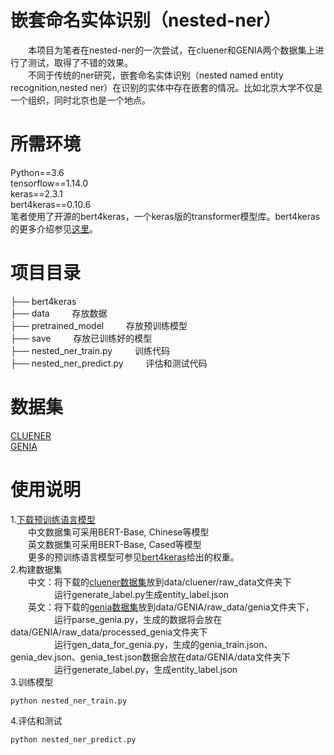 # 嵌套命名实体识别（nested-ner）
&emsp;&emsp;本项目为笔者在nested-ner的一次尝试，在cluener和GENIA两个数据集上进行了测试，取得了不错的效果。</br>
&emsp;&emsp;不同于传统的ner研究，嵌套命名实体识别（nested named entity recognition,nested ner）在识别的实体中存在嵌套的情况。比如北京大学不仅是一个组织，同时北京也是一个地点。
# 所需环境
Python==3.6</br>
tensorflow==1.14.0</br>
keras==2.3.1</br>
bert4keras==0.10.6</br>
笔者使用了开源的bert4keras，一个keras版的transformer模型库。bert4keras的更多介绍参见[这里](https://github.com/bojone/bert4keras)。
# 项目目录
├── bert4keras</br>
├── data    存放数据</br>
├── pretrained_model    存放预训练模型</br>
├── save    存放已训练好的模型</br>
├── nested_ner_train.py    训练代码</br>
├── nested_ner_predict.py    评估和测试代码
# 数据集
[CLUENER](https://www.cluebenchmarks.com/introduce.html)</br>
[GENIA](http://www.geniaproject.org/genia-corpus/pos-annotation)
# 使用说明
1.[下载预训练语言模型](https://github.com/google-research/bert#pre-trained-models)</br>
&emsp;&emsp;中文数据集可采用BERT-Base, Chinese等模型</br>
&emsp;&emsp;英文数据集可采用BERT-Base, Cased等模型</br>
&emsp;&emsp;更多的预训练语言模型可参见[bert4keras](https://github.com/bojone/bert4keras)给出的权重。</br>
2.构建数据集</br>
&emsp;&emsp;中文：将下载的[cluener数据集](https://storage.googleapis.com/cluebenchmark/tasks/cluener_public.zip)放到data/cluener/raw_data文件夹下</br>
&emsp;&emsp;&emsp;&emsp;&emsp;运行generate_label.py生成entity_label.json</br>
&emsp;&emsp;英文：将下载的[genia数据集](http://www.nactem.ac.uk/GENIA/current/GENIA-corpus/Part-of-speech/GENIAcorpus3.02p.tgz)放到data/GENIA/raw_data/genia文件夹下，</br>
&emsp;&emsp;&emsp;&emsp;&emsp;运行parse_genia.py，生成的数据将会放在data/GENIA/raw_data/processed_genia文件夹下</br>
&emsp;&emsp;&emsp;&emsp;&emsp;运行gen_data_for_genia.py，生成的genia_train.json、genia_dev.json、genia_test.json数据会放在data/GENIA/data文件夹下</br>
&emsp;&emsp;&emsp;&emsp;&emsp;运行generate_label.py，生成entity_label.json</br>
3.训练模型</br>
```
python nested_ner_train.py
```
4.评估和测试</br>
```
python nested_ner_predict.py
```
